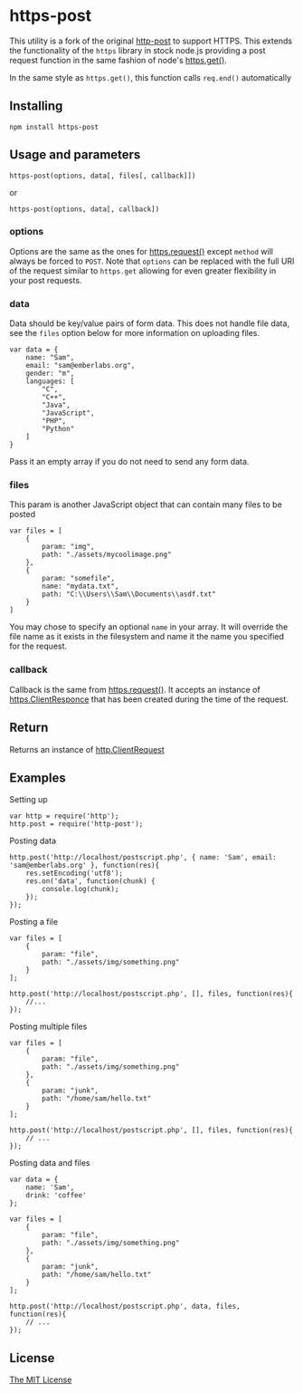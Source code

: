# https-post

This utility is a fork of the original [http-post](https://github.com/samt/http-post) to support HTTPS.
This extends the functionality of the `https` library in stock node.js
providing a post request function in the same fashion of node's [https.get()](https://nodejs.org/api/https.html#https_https_get_options_callback).

In the same style as `https.get()`, this function calls `req.end()` automatically

## Installing

	npm install https-post

## Usage and parameters

	https-post(options, data[, files[, callback]])

or

	https-post(options, data[, callback])

### options

Options are the same as the ones for [https.request()](https://nodejs.org/api/https.html#https_https_get_options_callback)
except `method` will always be forced to `POST`. Note that `options` can be
replaced with the full URI of the request similar to `https.get` allowing for
even greater flexibility in your post requests.

### data

Data should be key/value pairs of form data. This does not handle file data,
see the `files` option below for more information on uploading files.

	var data = {
		name: "Sam",
		email: "sam@emberlabs.org",
		gender: "m",
		languages: [
			"C",
			"C++",
			"Java",
			"JavaScript",
			"PHP",
			"Python"
		]
	}

Pass it an empty array if you do not need to send any form data.

### files

This param is another JavaScript object that can contain many files to be posted

	var files = [
		{
			param: "img",
			path: "./assets/mycoolimage.png"
		},
		{
			param: "somefile",
			name: "mydata.txt",
			path: "C:\\Users\\Sam\\Documents\\asdf.txt"
		}
	]

You may chose to specify an optional `name` in your array. It will override the
file name as it exists in the filesystem and name it the name you specified for
the request.

### callback

Callback is the same from [https.request()](https://nodejs.org/api/https.html#https_https_get_options_callback).
It accepts an instance of [https.ClientResponce](http://nodejs.org/api/http.html#http_http_clientresponse)
that has been created during the time of the request.

## Return

Returns an instance of [http.ClientRequest](http://nodejs.org/api/http.html#http_class_http_clientrequest)

## Examples

Setting up

	var http = require('http');
	http.post = require('http-post');

Posting data

	http.post('http://localhost/postscript.php', { name: 'Sam', email: 'sam@emberlabs.org' }, function(res){
		res.setEncoding('utf8');
		res.on('data', function(chunk) {
			console.log(chunk);
		});
	});

Posting a file

	var files = [
		{
			param: "file",
			path: "./assets/img/something.png"
		}
	];
	
	http.post('http://localhost/postscript.php', [], files, function(res){
		//...
	});

Posting multiple files

	var files = [
		{
			param: "file",
			path: "./assets/img/something.png"
		},
		{
			param: "junk",
			path: "/home/sam/hello.txt"
		}
	];
	
	http.post('http://localhost/postscript.php', [], files, function(res){
		// ...
	});

Posting data and files

	var data = {
		name: 'Sam',
		drink: 'coffee'
	};
	
	var files = [
		{
			param: "file",
			path: "./assets/img/something.png"
		},
		{
			param: "junk",
			path: "/home/sam/hello.txt"
		}
	];
	
	http.post('http://localhost/postscript.php', data, files, function(res){
		// ...
	});

## License

[The MIT License](http://opensource.org/licenses/mit-license.php)
